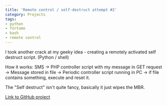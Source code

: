 ```yaml
---
title: 'Remote control / self-destruct attempt #2'
category: Projects
tags:
- python
- fortumo
- bash
- remote control
---
```


I took another crack at my geeky idea - creating a remotely activated self destruct script. (Python / shell)

How it works:&nbsp;SMS -&gt; PHP controller script with my message in GET request -&gt; Message stored in file -&gt; Periodic controller script running in PC -&gt; if file contains something, execute and reset it.


The &quot;Self destruct&quot; isn&#039;t quite fancy, basically it just wipes the MBR.


[Link to GitHub project](https://github.com/anroots/projects-archive/tree/master/self-destruct-2)

